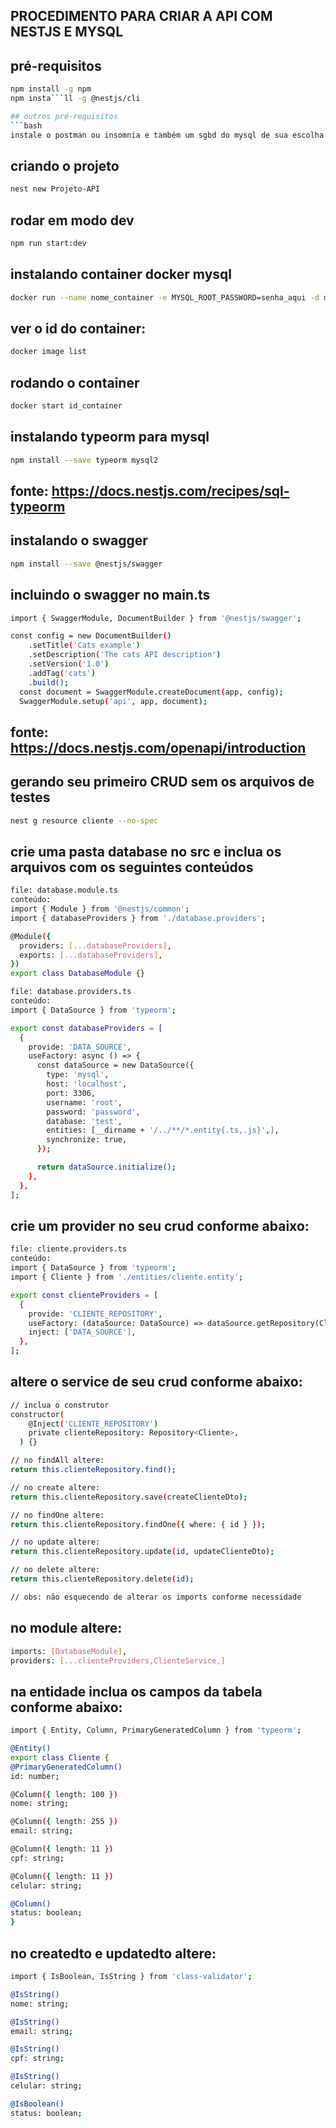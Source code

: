 ## PROCEDIMENTO PARA CRIAR A API COM NESTJS E MYSQL

## pré-requisitos
```bash
npm install -g npm
npm insta```ll -g @nestjs/cli

## outros pré-requisitos
```bash
instale o postman ou insomnia e também um sgbd do mysql de sua escolha
```
## criando o projeto
```bash
nest new Projeto-API
```
## rodar em modo dev
```bash
npm run start:dev
```
## instalando container docker mysql
```bash
docker run --name nome_container -e MYSQL_ROOT_PASSWORD=senha_aqui -d mysql:latest
```
## ver o id do container: 
```bash
docker image list
```
## rodando o container
```bash
docker start id_container
```
## instalando typeorm para mysql
```bash
npm install --save typeorm mysql2
```
## fonte: https://docs.nestjs.com/recipes/sql-typeorm

## instalando o swagger
```bash
npm install --save @nestjs/swagger
```
## incluindo o swagger no main.ts
```bash
import { SwaggerModule, DocumentBuilder } from '@nestjs/swagger';

const config = new DocumentBuilder()
    .setTitle('Cats example')
    .setDescription('The cats API description')
    .setVersion('1.0')
    .addTag('cats')
    .build();
  const document = SwaggerModule.createDocument(app, config);
  SwaggerModule.setup('api', app, document);
```
## fonte: https://docs.nestjs.com/openapi/introduction 

## gerando seu primeiro CRUD sem os arquivos de testes
```bash
nest g resource cliente --no-spec
```
## crie uma pasta database no src e inclua os arquivos com os seguintes conteúdos
```bash
file: database.module.ts
conteúdo:
import { Module } from '@nestjs/common';
import { databaseProviders } from './database.providers';

@Module({
  providers: [...databaseProviders],
  exports: [...databaseProviders],
})
export class DatabaseModule {}

file: database.providers.ts
conteúdo:
import { DataSource } from 'typeorm';

export const databaseProviders = [
  {
    provide: 'DATA_SOURCE',
    useFactory: async () => {
      const dataSource = new DataSource({
        type: 'mysql',
        host: 'localhost',
        port: 3306,
        username: 'root',
        password: 'password',
        database: 'test',
        entities: [__dirname + '/../**/*.entity{.ts,.js}',],
        synchronize: true,
      });

      return dataSource.initialize();
    },
  },
];
```
## crie um provider no seu crud conforme abaixo:
```bash
file: cliente.providers.ts
conteúdo:
import { DataSource } from 'typeorm';
import { Cliente } from './entities/cliente.entity';

export const clienteProviders = [
  {
    provide: 'CLIENTE_REPOSITORY',
    useFactory: (dataSource: DataSource) => dataSource.getRepository(Cliente),
    inject: ['DATA_SOURCE'],
  },
];
```
## altere o service de seu crud conforme abaixo:
```bash
// inclua o construtor
constructor(
    @Inject('CLIENTE_REPOSITORY')
    private clienteRepository: Repository<Cliente>,
  ) {}

// no findAll altere:
return this.clienteRepository.find();

// no create altere:
return this.clienteRepository.save(createClienteDto);

// no findOne altere:
return this.clienteRepository.findOne({ where: { id } });

// no update altere:
return this.clienteRepository.update(id, updateClienteDto);

// no delete altere:
return this.clienteRepository.delete(id);

// obs: não esquecendo de alterar os imports conforme necessidade
```
## no module altere:
```bash
imports: [DatabaseModule],
providers: [...clienteProviders,ClienteService,]
```
## na entidade inclua os campos da tabela conforme abaixo:
```bash
import { Entity, Column, PrimaryGeneratedColumn } from 'typeorm';

@Entity()
export class Cliente {
@PrimaryGeneratedColumn()
id: number;

@Column({ length: 100 })
nome: string;

@Column({ length: 255 })
email: string;

@Column({ length: 11 })
cpf: string;

@Column({ length: 11 })
celular: string;

@Column()
status: boolean;
}
```
## no createdto e updatedto altere:
```bash
import { IsBoolean, IsString } from 'class-validator';

@IsString()
nome: string;

@IsString()
email: string;

@IsString()
cpf: string;

@IsString()
celular: string;

@IsBoolean()
status: boolean;
```